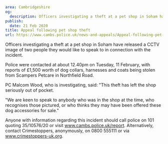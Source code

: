 ```yaml
area: Cambridgeshire
og:
  description: Officers investigating a theft at a pet shop in Soham have released a CCTV image of two people they would like to speak to in connection with the incident.
publish:
  date: 21 Feb 2020
title: Appeal following pet shop theft
url: https://www.cambs.police.uk/news-and-appeals/Appeal-following-pet-shop-theft
```

Officers investigating a theft at a pet shop in Soham have released a CCTV image of two people they would like to speak to in connection with the incident.

Police were contacted at about 12.40pm on Tuesday, 11 February, with reports of £1,500 worth of dog collars, harnesses and coats being stolen from Scampers Petcare in Northfield Road.

PC Malcom Wood, who is investigating, said: "This theft has left the shop seriously out of pocket.

"We are keen to speak to anybody who was in the shop at the time, who recognises those pictured, or who thinks they may have been offered these dog accessories for sale."

Anyone with information regarding this incident should call police on 101 quoting 35/10576/20 or visit www.cambs.police.uk/report. Alternatively, contact Crimestoppers, anonymously, on 0800 555111 or via www.crimestoppers-uk.org.
